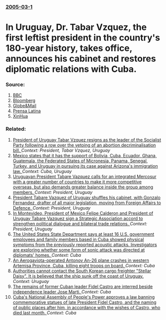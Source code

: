 ### [2005-03-1](/news/2005/03/1/index.md)

#  In Uruguay, Dr. Tabar Vzquez, the first leftist president in the country's 180-year history, takes office, announces his cabinet and restores diplomatic relations with Cuba. 




### Source:

1. [BBC](http://news.bbc.co.uk/2/hi/americas/4309253.stm)
2. [Bloomberg](http://www.bloomberg.com/apps/news?pid=10000086&sid=a8Rwnp6gaEjA&refer=latin_america)
3. [Globe&Mail](http://www.theglobeandmail.com/servlet/story/RTGAM.20050301.wurug0301/BNStory/International/)
4. [Prensa Latina](http://www.plenglish.com/article.asp?ID=%7B8723925A-8808-4156-B2D7-E4FDE0227E3C%7D&language=EN)
5. [XinHua](http://news.xinhuanet.com/english/2005-03/02/content_2637515.htm)

### Related:

1. [ President of Uruguay Tabar Vzquez resigns as the leader of the Socialist Party following a row over the vetoing of an abortion decriminalisation bill. ](/news/2008/12/4/president-of-uruguay-tabare-vazquez-resigns-as-the-leader-of-the-socialist-party-following-a-row-over-the-vetoing-of-an-abortion-decriminal.md) _Context: President, Tabar Vzquez, Uruguay_
2. [Mexico states that it has the support of Bolivia, Cuba, Ecuador, Ghana, Guatemala, the Federated States of Micronesia, Panama, Senegal, Turkey, and Uruguay in pursuing its case against Arizona's immigration law. ](/news/2010/07/21/mexico-states-that-it-has-the-support-of-bolivia-cuba-ecuador-ghana-guatemala-the-federated-states-of-micronesia-panama-senegal-turk.md) _Context: Cuba, Uruguay_
3. [ Uruguayan President Tabare Vazquez calls for an integrated Mercosur with a greater number of countries to make it more competitive overseas, but also demands greater balance inside the group among members. ](/news/2009/09/18/uruguayan-president-tabara-c-va-zquez-calls-for-an-integrated-mercosur-with-a-greater-number-of-countries-to-make-it-more-competitive-overse.md) _Context: President, Uruguay_
4. [ President Tabare Vazquez of Uruguay shuffles his cabinet, with Gonzalo Fernandez, drafter of all major legislation, moving from Foreign Affairs to Defence. ](/news/2009/09/1/president-tabara-c-va-zquez-of-uruguay-shuffles-his-cabinet-with-gonzalo-ferna-ndez-drafter-of-all-major-legislation-moving-from-foreign.md) _Context: President, Uruguay_
5. [ In Montevideo, President of Mexico Felipe Calderon and President of Uruguay Tabare Vazquez sign a Strategic Association accord to strengthen political dialogue and bilateral trade relations. ](/news/2009/08/14/in-montevideo-president-of-mexico-felipe-caldera3n-and-president-of-uruguay-tabara-c-va-zquez-sign-a-strategic-association-accord-to-streng.md) _Context: President, Uruguay_
6. [The United States State Department says at least 16 U.S. government employees and family members based in Cuba showed physical symptoms from the previously reported acoustic attacks. Investigators are exploring whether some form of sonic attack was directed at diplomats' homes. ](/news/2017/08/24/the-united-states-state-department-says-at-least-16-u-s-government-employees-and-family-members-based-in-cuba-showed-physical-symptoms-from.md) _Context: Cuba_
7. [An Aerogaviota-operated Antonov An-26 plane crashes in western Artemisa Province, Cuba, killing eight troops on board. ](/news/2017/04/29/an-aerogaviota-operated-antonov-an-26-plane-crashes-in-western-artemisa-province-cuba-killing-eight-troops-on-board.md) _Context: Cuba_
8. [Authorities cannot contact the South Korean cargo freighter "Stellar Daisy". It is believed that the ship sunk off the coast of Uruguay. ](/news/2017/04/1/authorities-cannot-contact-the-south-korean-cargo-freighter-stellar-daisy-it-is-believed-that-the-ship-sunk-off-the-coast-of-uruguay.md) _Context: Uruguay_
9. [The remains of former Cuban leader Fidel Castro are interred beside independence leader Jose Marti. ](/news/2016/12/4/the-remains-of-former-cuban-leader-fidel-castro-are-interred-beside-independence-leader-josa-c-marta.md) _Context: Cuba_
10. [Cuba's National Assembly of People's Power approves a law banning commemorative statues of late President Fidel Castro, and the naming of public places after him, in accordance with the wishes of Castro, who died last month. ](/news/2016/12/27/cuba-s-national-assembly-of-people-s-power-approves-a-law-banning-commemorative-statues-of-late-president-fidel-castro-and-the-naming-of-pu.md) _Context: Cuba_
